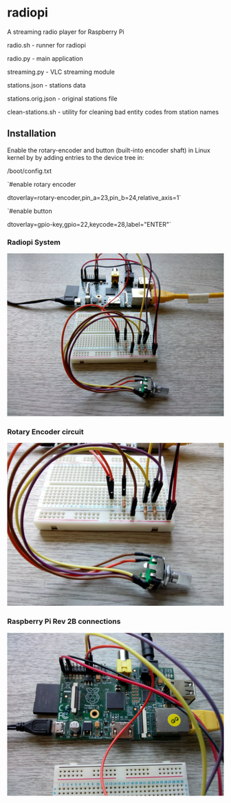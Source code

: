 # radiopi
A streaming radio player for Raspberry Pi

radio.sh - runner for radiopi

radio.py - main application

streaming.py - VLC streaming module

stations.json - stations data

stations.orig.json - original stations file

clean-stations.sh - utility for cleaning bad entity codes from station names


## Installation
Enable the rotary-encoder and button (built-into encoder shaft) in Linux
kernel by by adding entries to the device tree in: 

/boot/config.txt

`#enable rotary encoder

dtoverlay=rotary-encoder,pin_a=23,pin_b=24,relative_axis=1`

`#enable button

dtoverlay=gpio-key,gpio=22,keycode=28,label="ENTER"`

### Radiopi System
![Radiopi System](img/radiopi-1.jpg)

### Rotary Encoder circuit
![Rotary Encoder circuit](img/radiopi-2.jpg)

### Raspberry Pi Rev 2B connections
![Raspberry Pi Rev 2B connections](img/radiopi-3.jpg)
